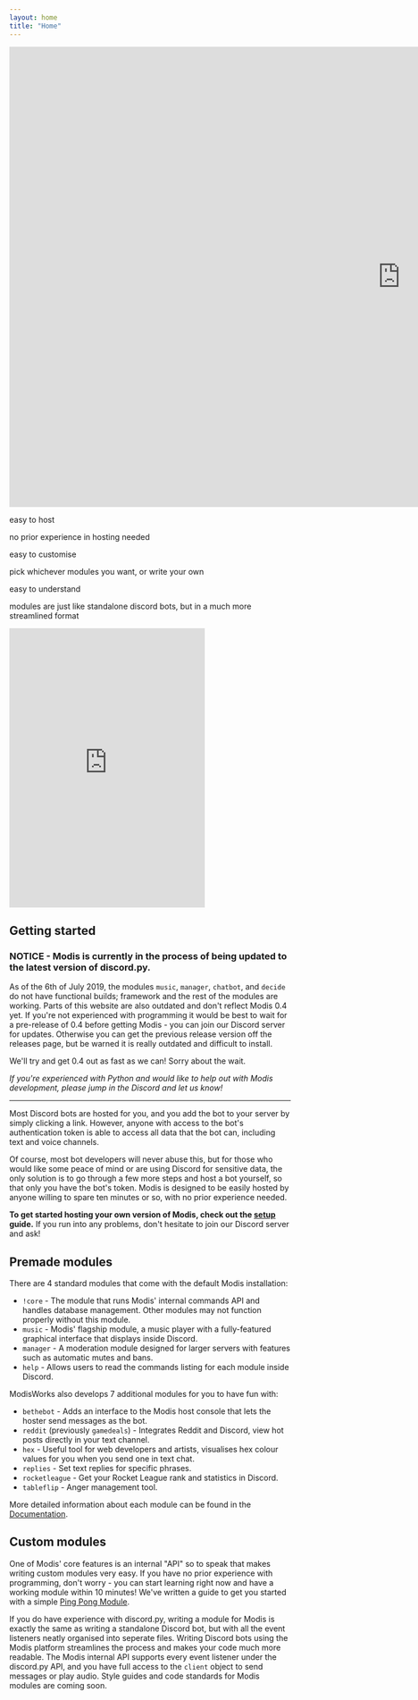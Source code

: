 ```yaml
---
layout: home
title: "Home"
---
```


<div class="youtube-player">
    <iframe width='1400' height='824' onload="iframe_loaded(this)" src="https://www.youtube.com/embed/ZsT8oq5qN2M?&theme=dark&color=white&autohide=2&modestbranding=1&showinfo=0&rel=0" frameborder="0" allowtransparency="true"  allow="autoplay"></iframe>
</div>

<div class="blurb">
    <p class="blurb-title">easy to host</p>
    <p class="blurb-text">no prior experience in hosting needed</p>
    <p class="blurb-title">easy to customise</p>
    <p class="blurb-text">pick whichever modules you want, or write your own</p>
    <p class="blurb-title">easy to understand</p>
    <p class="blurb-text">modules are just like standalone discord bots, but in a much more streamlined format</p>
</div>

<iframe class="widget-discord" onload="iframe_loaded(this)" src="https://discordapp.com/widget?id=379959693306494979&theme=dark" width="350" height="500" allowtransparency="true" frameborder="0"></iframe>

## Getting started

### NOTICE - Modis is currently in the process of being updated to the latest version of discord.py.
As of the 6th of July 2019, the modules `music`, `manager`, `chatbot`, and `decide` do not have functional builds; framework and the rest of the modules are working. Parts of this website are also outdated and don't reflect Modis 0.4 yet. If you're not experienced with programming it would be best to wait for a pre-release of 0.4 before getting Modis - you can join our Discord server for updates. Otherwise you can get the previous release version off the releases page, but be warned it is really outdated and difficult to install.

We'll try and get 0.4 out as fast as we can! Sorry about the wait.

*If you're experienced with Python and would like to help out with Modis development, please jump in the Discord and let us know!*

---

Most Discord bots are hosted for you, and you add the bot to your server by simply clicking a link. However, anyone with access to the bot's authentication token is able to access all data that the bot can, including text and voice channels.

Of course, most bot developers will never abuse this, but for those who would like some peace of mind or are using Discord for sensitive data, the only solution is to go through a few more steps and host a bot yourself, so that only you have the bot's token. Modis is designed to be easily hosted by anyone willing to spare ten minutes or so, with no prior experience needed.

**To get started hosting your own version of Modis, check out the [setup](./doc/guides/setup.md) guide.** If you run into any problems, don't hesitate to join our Discord server and ask!

## Premade modules

There are 4 standard modules that come with the default Modis installation:

- `!core` - The module that runs Modis' internal commands API and handles database management. Other modules may not function properly without this module.
- `music` - Modis' flagship module, a music player with a fully-featured graphical interface that displays inside Discord.
- `manager` - A moderation module designed for larger servers with features such as automatic mutes and bans.
- `help` - Allows users to read the commands listing for each module inside Discord.

ModisWorks also develops 7 additional modules for you to have fun with:

- `bethebot` - Adds an interface to the Modis host console that lets the hoster send messages as the bot.
- `reddit` (previously `gamedeals`) - Integrates Reddit and Discord, view hot posts directly in your text channel.
- `hex` - Useful tool for web developers and artists, visualises hex colour values for you when you send one in text chat.
- `replies` - Set text replies for specific phrases.
- `rocketleague` - Get your Rocket League rank and statistics in Discord.
- `tableflip` - Anger management tool.

More detailed information about each module can be found in the [Documentation](https://infraxion.github.io/modis/documentation/#modules).

## Custom modules

One of Modis' core features is an internal "API" so to speak that makes writing custom modules very easy. If you have no prior experience with programming, don't worry - you can start learning right now and have a working module within 10 minutes! We've written a guide to get you started with a simple [Ping Pong Module](./doc/guides/ping-pong.md).

If you do have experience with discord.py, writing a module for Modis is exactly the same as writing a standalone Discord bot, but with all the event listeners neatly organised into seperate files. Writing Discord bots using the Modis platform streamlines the process and makes your code much more readable. The Modis internal API supports every event listener under the discord.py API, and you have full access to the `client` object to send messages or play audio. Style guides and code standards for Modis modules are coming soon.
